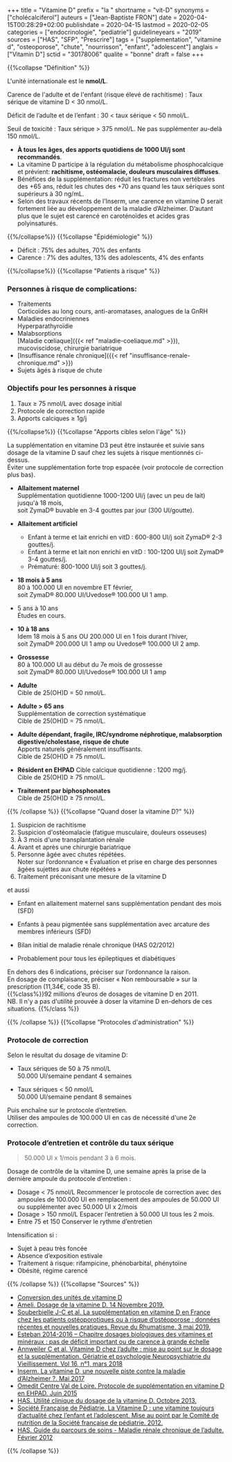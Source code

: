 +++
title = "Vitamine D"
prefix = "la "
shortname = "vit-D"
synonyms = ["cholécalciferol"]
auteurs = ["Jean-Baptiste FRON"]
date = 2020-04-15T00:28:29+02:00
publishdate = 2020-04-15
lastmod = 2020-02-05
categories = ["endocrinologie", "pediatrie"]
guidelineyears = "2019"
sources = ["HAS", "SFP", "Prescrire"]
tags = ["supplementation", "vitamine d", "osteoporose", "chute", "nourrisson", "enfant", "adolescent"]
anglais = ["Vitamin D"]
sctid = "30178006"
qualite = "bonne"
draft = false
+++

{{%collapse "Définition" %}}

L'unité internationale est le **nmol/L**.

Carence de l'adulte et de l'enfant (risque élevé de rachitisme)
: Taux sérique de vitamine D < 30 nmol/L.

Déficit de l’adulte et de l’enfant
: 30 < taux sérique < 50 nmol/L.

Seuil de toxicité
: Taux sérique > 375 nmol/L.
Ne pas supplémenter au-delà 150 nmol/L.

- **À tous les âges, des apports quotidiens de 1000 UI/j sont recommandés**.
- La vitamine D participe à la régulation du métabolisme phosphocalcique et prévient:  **rachitisme, ostéomalacie, douleurs musculaires diffuses**.
- Bénéfices de la supplémentation: réduit les fractures non vertébrales des +65 ans, réduit les chutes des +70 ans quand les taux sériques sont supérieurs à 30 ng/mL.
- Selon des travaux récents de l’Inserm, une carence en vitamine D serait fortement liée au développement de la maladie d’Alzheimer. D’autant plus que le sujet est carencé en caroténoïdes et acides gras polyinsaturés.

{{%/collapse%}}
{{%collapse "Épidémiologie" %}}

- Déficit : 75% des adultes, 70% des enfants
- Carence : 7% des adultes, 13% des adolescents, 4% des enfants

{{%/collapse%}}
{{%collapse "Patients à risque" %}}

### Personnes à risque de complications:

- Traitements  
Corticoïdes au long cours, anti-aromatases, analogues de la GnRH
- Maladies endocriniennes  
Hyperparathyroïdie
- Malabsorptions  
[Maladie cœliaque]({{< ref "maladie-coeliaque.md" >}}), mucoviscidose, chirurgie bariatrique
- [Insuffisance rénale chronique]({{< ref "insuffisance-renale-chronique.md" >}})
- Sujets âgés à risque de chute

### Objectifs pour les personnes à risque

1. Taux ≥ 75 nmol/L avec dosage initial
1. Protocole de correction rapide
1. Apports calciques ≥ 1g/j

{{%/collapse%}}
{{%collapse "Apports cibles selon l'âge" %}}

La supplémentation en vitamine D3 peut être instaurée et suivie sans dosage de la vitamine D sauf chez les sujets à risque mentionnés ci-dessus.  
Éviter une supplémentation forte trop espacée (voir protocole de correction plus bas).

- **Allaitement maternel**  
Supplémentation quotidienne 1000-1200 UI/j (avec un peu de lait) jusqu'à 18 mois,  
soit ZymaD® buvable en 3-4 gouttes par jour (300 UI/goutte).

- **Allaitement artificiel**  
  - Enfant à terme et lait enrichi en vitD : 600-800 UI/j soit ZymaD® 2-3 gouttes/j.  
  - Enfant à terme et lait non enrichi en vitD : 100-1200 UI/j soit ZymaD® 3-4 gouttes/j.  
  - Prématuré: 800-1000 UI/j soit 3 gouttes/j.

- **18 mois à 5 ans**  
80 à 100.000 UI en novembre ET février,  
soit ZymaD® 80.000 UI/Uvedose® 100.000 UI 1 amp.

- 5 ans à 10 ans  
Études en cours.

- **10 à 18 ans**  
Idem 18 mois à 5 ans OU 200.000 UI en 1 fois durant l'hiver,  
soit ZymaD® 200.000 UI 1 amp ou Uvedose® 100.000 UI 2 amp.

- **Grossesse**  
80 à 100.000 UI au début du 7e mois de grossesse  
soit ZymaD® 80.000 UI/Uvedose® 100.000 UI 1 amp

- **Adulte**  
Cible de 25(OH)D = 50 nmol/L.

- **Adulte > 65 ans**  
Supplémentation de correction systématique  
Cible de 25(OH)D = 75 nmol/L.

- **Adulte dépendant, fragile, IRC/syndrome néphrotique, malabsorption digestive/cholestase, risque de chute**  
Apports naturels généralement insuffisants.  
Cible de 25(OH)D ≥ 75 nmol/L.

- **Résident en EHPAD**
Cible calcique quotidienne : 1200 mg/j.  
Cible de 25(OH)D ≥ 75 nmol/L.

- **Traitement par biphosphonates**  
Cible de 25(OH)D ≥ 75 nmol/L.

{{% /collapse %}}
{{%collapse "Quand doser la vitamine D?" %}}

1. Suspicion de rachitisme
1. Suspicion d'ostéomalacie (fatigue musculaire, douleurs osseuses)
1. À 3 mois d'une transplantation rénale
1. Avant et après une chirurgie bariatrique
1. Personne âgée avec chutes répétées.  
Noter sur l’ordonnance « Évaluation et prise en charge des personnes âgées sujettes aux chute répétées »
1. Traitement préconisant une mesure de la vitamine D

et aussi

- Enfant en allaitement maternel sans supplémentation pendant des mois (SFD)
- Enfants à peau pigmentée sans supplémentation avec arcature des membres inférieurs (SFD)
- Bilan initial de maladie rénale chronique (HAS 02/2012)

- Probablement pour tous les épileptiques et diabétiques

En dehors des 6 indications, préciser sur l’ordonnance la raison.  
En dosage de complaisance, préciser « Non remboursable » sur la prescription (11,34€, code 35 B).  
{{%class%}}92 millions d’euros de dosages de vitamine D en 2011.  
NB. Il n'y a pas d'utilité prouvée à doser la vitamine D en-dehors de ces situations. {{%/class %}}

{{% /collapse %}}
{{%collapse "Protocoles d'administration" %}}

### Protocole de correction

Selon le résultat du dosage de vitamine D:

- Taux sériques de 50 à 75 nmol/L  
50.000 UI/semaine pendant 4 semaines

- Taux sériques < 50 nmol/L  
50.000 UI/semaine pendant 8 semaines

Puis enchaîne sur le protocole d’entretien.  
Utiliser des ampoules de 100.000 UI en cas de nécessité d'une 2e correction.

### Protocole d’entretien et contrôle du taux sérique

> 50.000 UI x 1/mois pendant 3 à 6 mois.

Dosage de contrôle de la vitamine D, une semaine après la prise de la dernière ampoule du protocole d’entretien :

- Dosage < 75 nmol/L
Recommencer le protocole de correction avec des ampoules de 100.000 UI en remplacement des ampoules de 50.000 UI
ou supplémenter avec 50.000 UI x 2/mois
- Dosage > 150 nmol/L
Espacer l’entretien à 50.000 UI tous les 2 mois.
- Entre 75 et 150
Conserver le rythme d’entretien

Intensification si :

- Sujet à peau très foncée
- Absence d’exposition estivale
- Traitement à risque: rifampicine, phénobarbital, phénytoïne
- Obésité, régime carencé

{{% /collapse %}}
{{%collapse "Sources" %}}

- [Conversion des unités de vitamine D](http://unitslab.com/fr/node/84)
- [Ameli. Dosage de la vitamine D. 14 Novembre 2019.](https://www.ameli.fr/paris/laboratoire-danalyses-medicales/exercice-liberal/memos/dosage-vitamine)
- [Souberbielle J-C et al. La supplémentation en vitamine D en France chez les patients ostéoporotiques ou à risque d’ostéoporose : données récentes et nouvelles pratiques. Revue du Rhumatisme. 3 mai 2019.](http://www.sciencedirect.com/science/article/pii/S1169833019300821)
- [Esteban 2014-2016 – Chapitre dosages biologiques des vitamines et minéraux : pas de déficit important ou de carence à grande échelle](https://www.santepubliquefrance.fr/les-actualites/2019/esteban-2014-2016-chapitre-dosages-biologiques-des-vitamines-et-mineraux-pas-de-deficit-important-ou-de-carence-a-grande-echelle)
- [Annweiler C et al. Vitamine D chez l’adulte : mise au point sur le dosage et la supplémentation. Gériatrie et psychologie Neuropsychiatrie du Vieillissement. Vol 16, n°1, mars 2018](https://www.jle.com/fr/revues/gpn/e-docs/vitamine_d_chez_ladulte_mise_au_point_sur_le_dosage_et_la_supplementation_311580/article.phtml)
- [Inserm. La vitamine D, une nouvelle piste contre la maladie d’Alzheimer ?. Mai 2017](https://presse.inserm.fr/la-vitamine-d-une-nouvelle-piste-contre-la-maladie-dalzheimer/28364/)
- [Omedit Centre Val de Loire. Protocole de supplémentation en vitamine D en EHPAD. Juin 2015](http://www.omedit-centre.fr/portail/gallery_files/site/136/2953/5062/5238.pdf)
- [HAS. Utilité clinique du dosage de la vitamine D. Octobre 2013.](https://www.has-sante.fr/upload/docs/application/pdf/2013-02/utilite_clinique_du_dosage_de_la_vitamine_d_-_note_de_cadrage.pdf)
- [Société Française de Pédiatrie. La Vitamine D : une vitamine toujours d’actualité chez l’enfant et l’adolescent. Mise au point par le Comité de nutrition de la Société française de pédiatrie. 2012.](https://afpa.org/content/uploads/2017/07/Reco_VIT_D_VersionFR_VF.pdf)
- [HAS. Guide du parcours de soins - Maladie rénale chronique de l’adulte. Février 2012](https://www.has-sante.fr/upload/docs/application/pdf/2012-04/guide_parcours_de_soins_mrc_web.pdf)

{{% /collapse %}}
